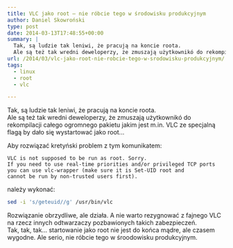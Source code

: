 ```yaml
---
title: VLC jako root – nie róbcie tego w środowisku produkcyjnym
author: Daniel Skowroński
type: post
date: 2014-03-13T17:48:55+00:00
summary: |
  Tak, są ludzie tak leniwi, że pracują na koncie roota.
  Ale są też tak wredni deweloperzy, że zmuszają użytkownikó do rekompilacji całego ogromnego pakietu jakim jest m.in. VLC ze specjalną flagą by dało się wystartować jako root...
url: /2014/03/vlc-jako-root-nie-robcie-tego-w-srodowisku-produkcyjnym/
tags:
  - linux
  - root
  - vlc

---
```

Tak, są ludzie tak leniwi, że pracują na koncie roota.  
Ale są też tak wredni deweloperzy, że zmuszają użytkownikó do rekompilacji całego ogromnego pakietu jakim jest m.in. VLC ze specjalną flagą by dało się wystartować jako root...

Aby rozwiązać kretyński problem z tym komunikatem:

```
VLC is not supposed to be run as root. Sorry.
If you need to use real-time priorities and/or privileged TCP ports
you can use vlc-wrapper (make sure it is Set-UID root and
cannot be run by non-trusted users first).
```


należy wykonać:

```bash
sed -i 's/geteuid//g' /usr/bin/vlc
```


Rozwiązanie obrzydliwe, ale działa. A nie warto rezygnować z fajnego VLC na rzecz innych odtwarzaczy pozbawionych takich zabezpieczeń.  
Tak, tak, tak... startowanie jako root nie jest do końca mądre, ale czasem wygodne. Ale serio, nie róbcie tego w śroodowisku produkcyjnym.